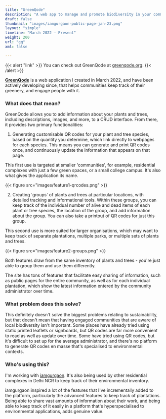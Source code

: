 ```yaml
---
title: "GreenQode"
description: "A web app to manage and promote biodiversity in your community"
draft: false
thumbnail: "images/iamgurgaon-public-page-jan-23.png"
layout: "simple"
timeline: "March 2022 – Present"
weight: 200
url: "gq"
xml: false

---
```


{{< alert "link" >}}
You can check out GreenQode at [greenqode.org](https://www.greenqode.org).
{{< /alert >}}

**[GreenQode](https://www.greenqode.org)** is a web application I created in March 2022, and have been actively developing since, that helps communities keep track of their greenery, and engage people with it.

### What does that mean?

GreenQode allows you to add information about your plants and trees, including descriptions, images, and more, to a CRUD interface. From there, it provides two primary functionalities:

1. Generating customisable QR codes for your plant and tree species, based on the quantity you determine, which link directly to webpages for each species. This means you can generate and print QR codes once, and continuously update the information that appears on that page.

This first use is targeted at smaller 'communities', for example, residential complexes with just a few green spaces, or a small college campus. It's also what gives the application its name.

{{< figure src="images/feature1-qrcodes.png" >}}

2. Creating 'groups' of plants and trees at particular locations, with detailed tracking and informational tools. Within these groups, you can keep track of the individual number of alive and dead items of each plant or tree species, the location of the group, and add information about the group. You can also take a printout of QR codes for just this group.

This second use is more suited for larger organisations, which may want to keep track of separate plantations, multiple parks, or multiple sets of plants and trees.

{{< figure src="images/feature2-groups.png" >}}

Both features draw from the same inventory of plants and trees - you're just able to group them and use them differently.

The site has tons of features that facilitate easy sharing of information, such as public pages for the entire community, as well as for each individual plantation, which show the latest information entered by the community administrator over time.

### What problem does this solve?

This definitely doesn't solve the biggest problems relating to sustainability, but that doesn't mean that having engaged communities that are aware of local biodiversity isn't important. Some places have already tried using static printed leaflets or signboards, but QR codes are far more convenient to read as well as update over time. Some have tried using QR codes, but it's difficult to set up for the average administrator, and there's no platform to generate QR codes en masse that's specialised to environmental contexts.

### Who's using this?

I'm working with [iamgurgaon](https://iamgurgaon.org/). It's also being used by other residential complexes in Delhi NCR to keep track of their environmental inventory.

iamgurgaon inspired a lot of the features that I've incrementally added to the platform, particularly the advanced features to keep track of plantations. Being able to share vast amounts of information about their work, and being able to keep track of it easily in a platform that's hyperspecialised to environmental applications, adds genuine value.
